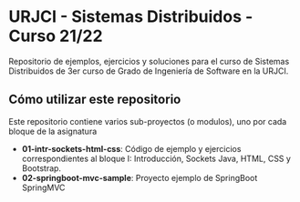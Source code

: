 # URJCI - Sistemas Distribuidos - Curso 21/22

Repositorio de ejemplos, ejercicios y soluciones para el curso de
Sistemas Distribuidos de 3er curso de Grado de Ingeniería de Software en la
URJCI.

## Cómo utilizar este repositorio

Este repositorio contiene varios sub-proyectos (o modulos), uno por cada bloque de la asignatura

* **01-intr-sockets-html-css**: Código de ejemplo y ejercicios correspondientes al bloque I: Introducción, Sockets Java, HTML, CSS y Bootstrap. 
* **02-springboot-mvc-sample**: Proyecto ejemplo de SpringBoot SpringMVC